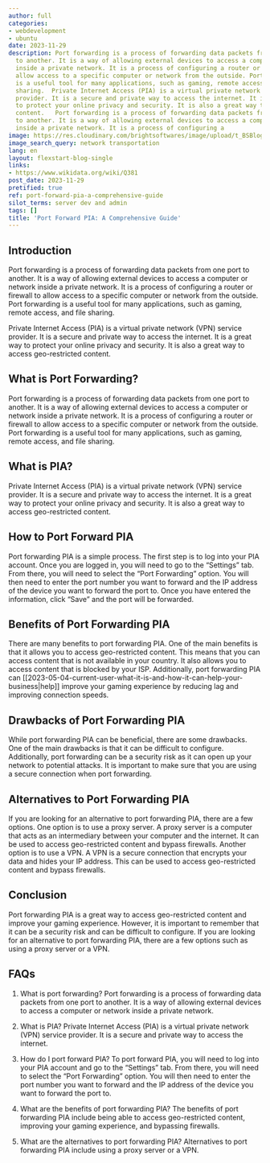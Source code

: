 ```yaml
---
author: full
categories:
- webdevelopment
- ubuntu
date: 2023-11-29
description: Port forwarding is a process of forwarding data packets from one port
  to another. It is a way of allowing external devices to access a computer or network
  inside a private network. It is a process of configuring a router or firewall to
  allow access to a specific computer or network from the outside. Port forwarding
  is a useful tool for many applications, such as gaming, remote access, and file
  sharing.  Private Internet Access (PIA) is a virtual private network (VPN) service
  provider. It is a secure and private way to access the internet. It is a great way
  to protect your online privacy and security. It is also a great way to access geo-restricted
  content.   Port forwarding is a process of forwarding data packets from one port
  to another. It is a way of allowing external devices to access a computer or network
  inside a private network. It is a process of configuring a
image: https://res.cloudinary.com/brightsoftwares/image/upload/t_BSBlogImage/v1/brightsoftwares.com.blog/eLMJ2x7s9ak
image_search_query: network transportation
lang: en
layout: flexstart-blog-single
links:
- https://www.wikidata.org/wiki/Q381
post_date: 2023-11-29
pretified: true
ref: port-forward-pia-a-comprehensive-guide
silot_terms: server dev and admin
tags: []
title: 'Port Forward PIA: A Comprehensive Guide'
---
```


## Introduction

Port forwarding is a process of forwarding data packets from one port to another. It is a way of allowing external devices to access a computer or network inside a private network. It is a process of configuring a router or firewall to allow access to a specific computer or network from the outside. Port forwarding is a useful tool for many applications, such as gaming, remote access, and file sharing.

Private Internet Access (PIA) is a virtual private network (VPN) service provider. It is a secure and private way to access the internet. It is a great way to protect your online privacy and security. It is also a great way to access geo-restricted content.

## What is Port Forwarding?

Port forwarding is a process of forwarding data packets from one port to another. It is a way of allowing external devices to access a computer or network inside a private network. It is a process of configuring a router or firewall to allow access to a specific computer or network from the outside. Port forwarding is a useful tool for many applications, such as gaming, remote access, and file sharing.

## What is PIA?

Private Internet Access (PIA) is a virtual private network (VPN) service provider. It is a secure and private way to access the internet. It is a great way to protect your online privacy and security. It is also a great way to access geo-restricted content.

## How to Port Forward PIA

Port forwarding PIA is a simple process. The first step is to log into your PIA account. Once you are logged in, you will need to go to the “Settings” tab. From there, you will need to select the “Port Forwarding” option. You will then need to enter the port number you want to forward and the IP address of the device you want to forward the port to. Once you have entered the information, click “Save” and the port will be forwarded.

## Benefits of Port Forwarding PIA

There are many benefits to port forwarding PIA. One of the main benefits is that it allows you to access geo-restricted content. This means that you can access content that is not available in your country. It also allows you to access content that is blocked by your ISP. Additionally, port forwarding PIA can [[2023-05-04-current-user-what-it-is-and-how-it-can-help-your-business|help]] improve your gaming experience by reducing lag and improving connection speeds.

## Drawbacks of Port Forwarding PIA

While port forwarding PIA can be beneficial, there are some drawbacks. One of the main drawbacks is that it can be difficult to configure. Additionally, port forwarding can be a security risk as it can open up your network to potential attacks. It is important to make sure that you are using a secure connection when port forwarding.

## Alternatives to Port Forwarding PIA

If you are looking for an alternative to port forwarding PIA, there are a few options. One option is to use a proxy server. A proxy server is a computer that acts as an intermediary between your computer and the internet. It can be used to access geo-restricted content and bypass firewalls. Another option is to use a VPN. A VPN is a secure connection that encrypts your data and hides your IP address. This can be used to access geo-restricted content and bypass firewalls.

## Conclusion

Port forwarding PIA is a great way to access geo-restricted content and improve your gaming experience. However, it is important to remember that it can be a security risk and can be difficult to configure. If you are looking for an alternative to port forwarding PIA, there are a few options such as using a proxy server or a VPN.

## FAQs
1. What is port forwarding?
Port forwarding is a process of forwarding data packets from one port to another. It is a way of allowing external devices to access a computer or network inside a private network.

2. What is PIA?
Private Internet Access (PIA) is a virtual private network (VPN) service provider. It is a secure and private way to access the internet.

3. How do I port forward PIA?
To port forward PIA, you will need to log into your PIA account and go to the “Settings” tab. From there, you will need to select the “Port Forwarding” option. You will then need to enter the port number you want to forward and the IP address of the device you want to forward the port to.

4. What are the benefits of port forwarding PIA?
The benefits of port forwarding PIA include being able to access geo-restricted content, improving your gaming experience, and bypassing firewalls.

5. What are the alternatives to port forwarding PIA?
Alternatives to port forwarding PIA include using a proxy server or a VPN.
